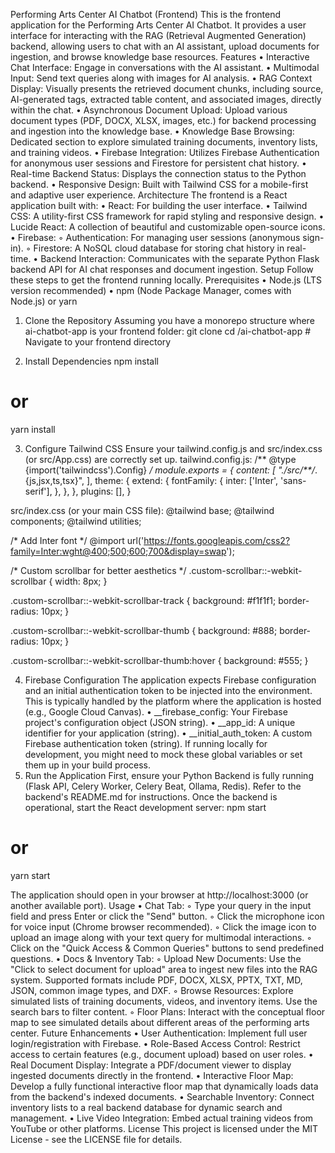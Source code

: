 Performing Arts Center AI Chatbot (Frontend)
This is the frontend application for the Performing Arts Center AI Chatbot. It provides a user interface for interacting with the RAG (Retrieval Augmented Generation) backend, allowing users to chat with an AI assistant, upload documents for ingestion, and browse knowledge base resources.
Features
	•	Interactive Chat Interface: Engage in conversations with the AI assistant.
	•	Multimodal Input: Send text queries along with images for AI analysis.
	•	RAG Context Display: Visually presents the retrieved document chunks, including source, AI-generated tags, extracted table content, and associated images, directly within the chat.
	•	Asynchronous Document Upload: Upload various document types (PDF, DOCX, XLSX, images, etc.) for backend processing and ingestion into the knowledge base.
	•	Knowledge Base Browsing: Dedicated section to explore simulated training documents, inventory lists, and training videos.
	•	Firebase Integration: Utilizes Firebase Authentication for anonymous user sessions and Firestore for persistent chat history.
	•	Real-time Backend Status: Displays the connection status to the Python backend.
	•	Responsive Design: Built with Tailwind CSS for a mobile-first and adaptive user experience.
Architecture
The frontend is a React application built with:
	•	React: For building the user interface.
	•	Tailwind CSS: A utility-first CSS framework for rapid styling and responsive design.
	•	Lucide React: A collection of beautiful and customizable open-source icons.
	•	Firebase:
	◦	Authentication: For managing user sessions (anonymous sign-in).
	◦	Firestore: A NoSQL cloud database for storing chat history in real-time.
	•	Backend Interaction: Communicates with the separate Python Flask backend API for AI chat responses and document ingestion.
Setup
Follow these steps to get the frontend running locally.
Prerequisites
	•	Node.js (LTS version recommended)
	•	npm (Node Package Manager, comes with Node.js) or yarn
1. Clone the Repository
Assuming you have a monorepo structure where ai-chatbot-app is your frontend folder:
git clone <your-repo-url>
cd <your-repo-name>/ai-chatbot-app # Navigate to your frontend directory

2. Install Dependencies
npm install
# or
yarn install

3. Configure Tailwind CSS
Ensure your tailwind.config.js and src/index.css (or src/App.css) are correctly set up.
tailwind.config.js:
/** @type {import('tailwindcss').Config} */
module.exports = {
  content: [
    "./src/**/*.{js,jsx,ts,tsx}",
  ],
  theme: {
    extend: {
      fontFamily: {
        inter: ['Inter', 'sans-serif'],
      },
    },
  },
  plugins: [],
}

src/index.css (or your main CSS file):
@tailwind base;
@tailwind components;
@tailwind utilities;

/* Add Inter font */
@import url('https://fonts.googleapis.com/css2?family=Inter:wght@400;500;600;700&display=swap');

/* Custom scrollbar for better aesthetics */
.custom-scrollbar::-webkit-scrollbar {
  width: 8px;
}

.custom-scrollbar::-webkit-scrollbar-track {
  background: #f1f1f1;
  border-radius: 10px;
}

.custom-scrollbar::-webkit-scrollbar-thumb {
  background: #888;
  border-radius: 10px;
}

.custom-scrollbar::-webkit-scrollbar-thumb:hover {
  background: #555;
}

4. Firebase Configuration
The application expects Firebase configuration and an initial authentication token to be injected into the environment. This is typically handled by the platform where the application is hosted (e.g., Google Cloud Canvas).
	•	__firebase_config: Your Firebase project's configuration object (JSON string).
	•	__app_id: A unique identifier for your application (string).
	•	__initial_auth_token: A custom Firebase authentication token (string).
If running locally for development, you might need to mock these global variables or set them up in your build process.
5. Run the Application
First, ensure your Python Backend is fully running (Flask API, Celery Worker, Celery Beat, Ollama, Redis). Refer to the backend's README.md for instructions.
Once the backend is operational, start the React development server:
npm start
# or
yarn start

The application should open in your browser at http://localhost:3000 (or another available port).
Usage
	•	Chat Tab:
	◦	Type your query in the input field and press Enter or click the "Send" button.
	◦	Click the microphone icon for voice input (Chrome browser recommended).
	◦	Click the image icon to upload an image along with your text query for multimodal interactions.
	◦	Click on the "Quick Access & Common Queries" buttons to send predefined questions.
	•	Docs & Inventory Tab:
	◦	Upload New Documents: Use the "Click to select document for upload" area to ingest new files into the RAG system. Supported formats include PDF, DOCX, XLSX, PPTX, TXT, MD, JSON, common image types, and DXF.
	◦	Browse Resources: Explore simulated lists of training documents, videos, and inventory items. Use the search bars to filter content.
	◦	Floor Plans: Interact with the conceptual floor map to see simulated details about different areas of the performing arts center.
Future Enhancements
	•	User Authentication: Implement full user login/registration with Firebase.
	•	Role-Based Access Control: Restrict access to certain features (e.g., document upload) based on user roles.
	•	Real Document Display: Integrate a PDF/document viewer to display ingested documents directly in the frontend.
	•	Interactive Floor Map: Develop a fully functional interactive floor map that dynamically loads data from the backend's indexed documents.
	•	Searchable Inventory: Connect inventory lists to a real backend database for dynamic search and management.
	•	Live Video Integration: Embed actual training videos from YouTube or other platforms.
License
This project is licensed under the MIT License - see the LICENSE file for details.
